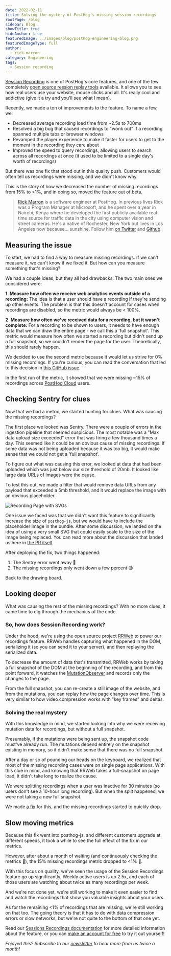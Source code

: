 ```yaml
---
date: 2022-02-11
title: Solving the mystery of PostHog’s missing session recordings
rootPage: /blog
sidebar: Blog
showTitle: true
hideAnchor: true
featuredImage: ../images/blog/posthog-engineering-blog.png
featuredImageType: full
author:
  - rick-marron
category: Engineering
tags:
  - Session recording
---
```


[Session Recording](/product/session-recording) is one of PostHog's core features, and one of the few completely [open source ression replay tools](/blog/best-open-source-session-replay-tools) available. It allows you to see how real users use your website, mouse clicks and all. It's really cool and addictive (give it a try and you'll see what I mean).

Recently, we made a ton of improvements to the feature. To name a few, we:

* Decreased average recording load time from ~2.5s to 700ms
* Resolved a big bug that caused recordings to "wonk out" if a recording spanned multiple tabs or browser windows
* Revamped the player experience to make it faster for users to get to the moment in the recording they care about
* Improved the speed to query recordings, allowing users to search across all recordings at once (it used to be limited to a single day's worth of recordings)

But there was one fix that stood out in this quality push. Customers would often tell us recordings were missing, and we didn't know why.  

This is the story of how we decreased the number of missing recordings from 15% to <1%, and in doing so, moved the feature out of beta.

>[Rick Marron](/handbook/company/team#rick-marron-software-engineer) is a software engineer at PostHog. In previous lives Rick was a Program Manager at Microsoft, and he spent over a year in Nairobi, Kenya where he developed the first publicly available real-time source for traffic data in the city using computer vision and street cameras. He's a native of Rochester, New York but lives in Los Angeles now because... sunshine. Follow him [on Twitter](https://twitter.com/rick_marron) and [Github](https://github.com/rcmarron). 

## Measuring the issue

To start, we had to find a way to measure missing recordings. If we can't measure it, we can't know if we fixed it. But how can you measure something that's missing?

We had a couple ideas, but they all had drawbacks. The two main ones we considered were:

**1. Measure how often we receive web analytics events outside of a recording:** The idea is that a user should have a recording if they're sending up other events. The problem is that this doesn't account for cases when recordings are disabled, so the metric would always be < 100%.

**2. Measure how often we've received data for a recording, but it wasn't complete:** For a recording to be shown to users, it needs to have enough data that we can draw the entire page - we call this a 'full snapshot'. This metric would measure how often we started a recording but didn't send up a full snapshot, so we couldn't render the page for the user. Theoretically, this should rarely happen.

We decided to use the second metric because it would let us strive for 0% missing recordings. If you're curious, you can read the conversation that led to this decision in [this GitHub issue](https://github.com/PostHog/posthog/issues/5478).

In the first run of the metric, it showed that we were missing ~15% of recordings across [PostHog Cloud](/pricing) users.

## Checking Sentry for clues

Now that we had a metric, we started hunting for clues. What was causing the missing recordings?

The first place we looked was Sentry. There were a couple of errors in the ingestion pipeline that seemed suspicious. The most notable was a "Max data upload size exceeded" error that was firing a few thousand times a day. This seemed like it could be an obvious cause of missing recordings. If some data was not being uploaded because it was too big, it would make sense that we could not get a 'full snapshot'.

To figure out what was causing this error, we looked at data that had been uploaded which was just below our size threshold of 20mb. It looked like large data URLs of images were the cause.

To test this out, we made a filter that would remove data URLs from any payload that exceeded a 5mb threshold, and it would replace the image with an obvious placeholder.

![Recording Page with SVGs](https://user-images.githubusercontent.com/4813045/137223852-eeb4273e-d81c-49ca-a115-02b9cd0979e1.png)

One issue we faced was that we didn't want this feature to significantly increase the size of `posthog-js`, but we would have to include the placeholder image in the bundle. After some discussion, we landed on the idea of using a very small SVG that could easily scale to the size of the image being replaced. You can read more about the discussion that landed us here in [the PR itself](https://github.com/PostHog/posthog-js/pull/317).

After deploying the fix, two things happened:

1. The Sentry error went away 🥳
2. The missing recordings only went down a few percent 😩

Back to the drawing board.

## Looking deeper

What was causing the rest of the missing recordings? With no more clues, it came time to dig through the mechanics of the code.

### So, how does Session Recording work?

Under the hood, we're using the open source project [RRWeb](https://github.com/rrweb-io/rrweb) to power our recordings feature. RRWeb handles capturing what happened in the DOM, serializing it (so you can send it to your server), and then replaying the serialized data.

To decrease the amount of data that's transmitted, RRWeb works by taking a full snapshot of the DOM at the beginning of the recording, and from this point forward, it watches the [MutationObserver](https://developer.mozilla.org/en-US/docs/Web/API/MutationObserver) and records only the changes to the page.

From the full snapshot, you can re-create a still image of the website, and from the mutations, you can replay how the page changes over time. This is very similar to how video compression works with "key frames" and deltas.

### Solving the real mystery

With this knowledge in mind, we started looking into why we were receiving mutation data for recordings, but without a full snapshot.

Presumably, if the mutations were being sent up, the snapshot code must've already run. The mutations depend entirely on the snapshot existing in memory, so it didn't make sense that there was no full snapshot.

After a day or so of pounding our heads on the keyboard, we realized that most of the missing recording cases were on single page applications. With this clue in mind, and knowing that RRWeb takes a full-snapshot on page load, it didn't take long to realize the cause. 

We were splitting recordings when a user was inactive for 30 minutes (so users don't see a 10-hour long recording). But when the split happened, we were not taking a new full snapshot.

We made [a fix](https://github.com/PostHog/posthog-js/pull/318) for this, and the missing recordings started to quickly drop.

## Slow moving metrics

Because this fix went into posthog-js, and different customers upgrade at different speeds, it took a while to see the full effect of the fix in our metrics. 

However, after about a month of waiting (and continuously checking the metrics 😬), the 15% missing recordings metric dropped to <1% 🎉.

With this focus on quality, we've seen the usage of the Session Recordings feature go up significantly. Weekly active users is up 2.5x, and each of those users are watching about twice as many recordings per week.

And we're not done yet, we're still working to make it even easier to find and watch the recordings that show you valuable insights about your users.

As for the remaining <1% of recordings that are missing, we're still working on that too. The going theory is that it has to do with data compression errors or slow networks, but we're not quite to the bottom of that one yet.

Read our [Sessions Recordings documentation](/docs/user-guides/recordings) for more detailed information about the feature, or you can [make an account for free](https://posthog.com/pricing) to try it out yourself!

_Enjoyed this? Subscribe to our [newsletter](https://newsletter.posthog.com/subscribe) to hear more from us twice a month!_


